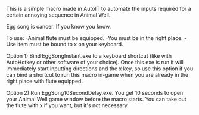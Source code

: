 This is a simple macro made in AutoIT to automate the inputs required for a certain annoying sequence in Animal Well.

Egg song is cancer. If you know you know.  

To use: 
-Animal flute must be equipped. 
-You must be in the right place. 
-Use item must be bound to x on your keyboard. 

Option 1) Bind EggSongInstant.exe to a keyboard shortcut (like with AutoHotkey or other software of your choice). Once this.exe is run it will immediately start inputting directions and the x key, so use this option if you can bind a shortcut to run this macro in-game when you are already in the right place with flute equipped.  

Option 2) Run EggSong10SecondDelay.exe. You get 10 seconds to open your Animal Well game window before the macro starts. You can take out the flute with x if you want, but it's not necessary. 
